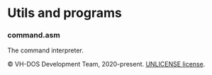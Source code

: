 # Utils and programs
### command.asm
The command interpreter.

:copyright: VH-DOS Development Team, 2020-present. [UNLICENSE license](https://unlicense.org).
